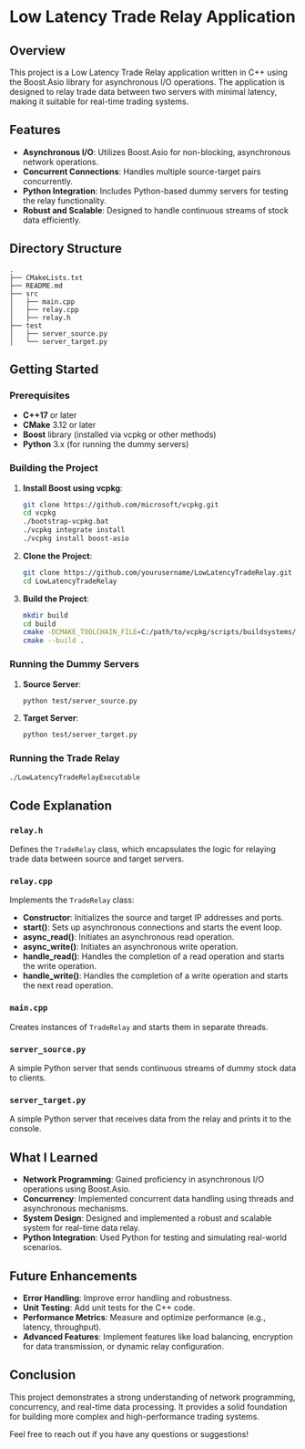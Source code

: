 

# Low Latency Trade Relay Application

## Overview

This project is a Low Latency Trade Relay application written in C++ using the Boost.Asio library for asynchronous I/O operations. The application is designed to relay trade data between two servers with minimal latency, making it suitable for real-time trading systems.

## Features

- **Asynchronous I/O**: Utilizes Boost.Asio for non-blocking, asynchronous network operations.
- **Concurrent Connections**: Handles multiple source-target pairs concurrently.
- **Python Integration**: Includes Python-based dummy servers for testing the relay functionality.
- **Robust and Scalable**: Designed to handle continuous streams of stock data efficiently.

## Directory Structure

```
.
├── CMakeLists.txt
├── README.md
├── src
│   ├── main.cpp
│   ├── relay.cpp
│   ├── relay.h
├── test
│   ├── server_source.py
│   └── server_target.py
```

## Getting Started

### Prerequisites

- **C++17** or later
- **CMake** 3.12 or later
- **Boost** library (installed via vcpkg or other methods)
- **Python** 3.x (for running the dummy servers)

### Building the Project

1. **Install Boost using vcpkg**:

    ```bash
    git clone https://github.com/microsoft/vcpkg.git
    cd vcpkg
    ./bootstrap-vcpkg.bat
    ./vcpkg integrate install
    ./vcpkg install boost-asio
    ```

2. **Clone the Project**:

    ```bash
    git clone https://github.com/yourusername/LowLatencyTradeRelay.git
    cd LowLatencyTradeRelay
    ```

3. **Build the Project**:

    ```bash
    mkdir build
    cd build
    cmake -DCMAKE_TOOLCHAIN_FILE=C:/path/to/vcpkg/scripts/buildsystems/vcpkg.cmake ..
    cmake --build .
    ```

### Running the Dummy Servers

1. **Source Server**:

    ```bash
    python test/server_source.py
    ```

2. **Target Server**:

    ```bash
    python test/server_target.py
    ```

### Running the Trade Relay

```bash
./LowLatencyTradeRelayExecutable
```

## Code Explanation

### `relay.h`

Defines the `TradeRelay` class, which encapsulates the logic for relaying trade data between source and target servers.

### `relay.cpp`

Implements the `TradeRelay` class:

- **Constructor**: Initializes the source and target IP addresses and ports.
- **start()**: Sets up asynchronous connections and starts the event loop.
- **async_read()**: Initiates an asynchronous read operation.
- **async_write()**: Initiates an asynchronous write operation.
- **handle_read()**: Handles the completion of a read operation and starts the write operation.
- **handle_write()**: Handles the completion of a write operation and starts the next read operation.

### `main.cpp`

Creates instances of `TradeRelay` and starts them in separate threads.

### `server_source.py`

A simple Python server that sends continuous streams of dummy stock data to clients.

### `server_target.py`

A simple Python server that receives data from the relay and prints it to the console.

## What I Learned

- **Network Programming**: Gained proficiency in asynchronous I/O operations using Boost.Asio.
- **Concurrency**: Implemented concurrent data handling using threads and asynchronous mechanisms.
- **System Design**: Designed and implemented a robust and scalable system for real-time data relay.
- **Python Integration**: Used Python for testing and simulating real-world scenarios.

## Future Enhancements

- **Error Handling**: Improve error handling and robustness.
- **Unit Testing**: Add unit tests for the C++ code.
- **Performance Metrics**: Measure and optimize performance (e.g., latency, throughput).
- **Advanced Features**: Implement features like load balancing, encryption for data transmission, or dynamic relay configuration.

## Conclusion

This project demonstrates a strong understanding of network programming, concurrency, and real-time data processing. It provides a solid foundation for building more complex and high-performance trading systems.

Feel free to reach out if you have any questions or suggestions!


